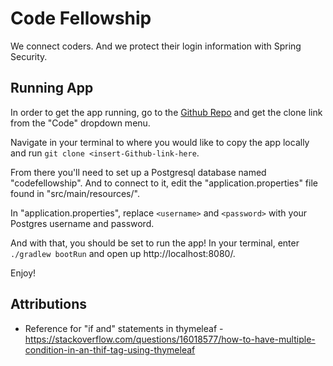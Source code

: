 # Code Fellowship

We connect coders. And we protect their login information with Spring Security.

## Running App

In order to get the app running, go to the [Github Repo](https://github.com/jnelsonjava/codefellowship) and get the clone link from the "Code" dropdown menu.

Navigate in your terminal to where you would like to copy the app locally and run `git clone <insert-Github-link-here`.

From there you'll need to set up a Postgresql database named "codefellowship". And to connect to it, edit the "application.properties" file found in "src/main/resources/".

In "application.properties", replace `<username>` and `<password>` with your Postgres username and password.

And with that, you should be set to run the app! In your terminal, enter `./gradlew bootRun` and open up http://localhost:8080/.

Enjoy!

## Attributions

 - Reference for "if and" statements in thymeleaf - https://stackoverflow.com/questions/16018577/how-to-have-multiple-condition-in-an-thif-tag-using-thymeleaf

